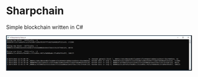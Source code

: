 # Sharpchain
Simple blockchain written in C#

![alt text](https://github.com/MojtabaTajik/Sharpchain/blob/master/Resources/Sharpchain.PNG)